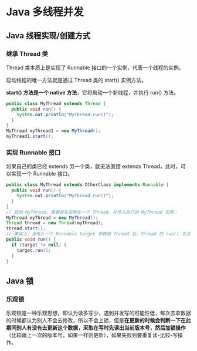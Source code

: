 # Java 多线程并发

## Java 线程实现/创建方式

### 继承 Thread 类
Thread 类本质上是实现了 Runnable 接口的一个实例，代表一个线程的实例。

启动线程的唯一方法就是通过 Thread 类的 start() 实例方法。

**start() 方法是一个 native 方法**，它将启动一个新线程，并执行 run() 方法。

```java
public class MyThread extends Thread {
  public void run() {
    System.out.println("MyThread.run()");
  }
}
MyThread myThread1 = new MyThread();
myThread1.start();
```

### 实现 Runnable 接口
如果自己的类已经 extends 另一个类，就无法直接 extends Thread，此时，可以实现一个 Runnable 接口。
```java
public class MyThread extends OtherClass implements Runnable {
  public void run() {
    System.out.println("MyThread.run()");
  }
}
// 启动 MyThread，需要首先实例化一个 Thread，并传入自己的 MyThread 实例：
MyThread myThread = new MyThread();
Thread thread = new Thread(myThread);
thread.start();
// 事实上，当传入一个 Runnable target 参数给 Thread 后，Thread 的 run() 方法就会调用 target.run()
public void run() {
  if (target != null) {
    target.run();
  }
}
```

## Java 锁

### 乐观锁
乐观锁是一种乐观思想，即认为读多写少，遇到并发写的可能性低，每次去拿数据的时候都认为别人不会去修改，所以不会上锁，但是**在更新的时候会判断一下在此期间别人有没有去更新这个数据，采取在写时先读出当前版本号，然后加锁操作**（比较跟上一次的版本号，如果一样则更新），如果失败则要重复读-比较-写操作。


















